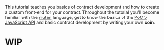 This tutorial teaches you basics of contract development and how to create a custom front-end for your contract. Throughout the tutorial you'll become familiar with the [mutan](https://github.com/ethereum/go-ethereum/wiki/Mutan) language, get to know the basics of the [PoC 5 JavaScript API](https://github.com/ethereum/go-ethereum/wiki/PoC-5-JavaScript-API) and basic contract development by writing your own **coin**.

# WIP